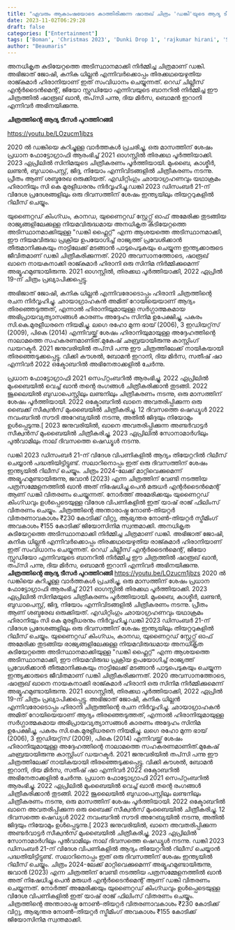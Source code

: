 ```yaml
---
title: "ഏവരും ആകാംഷയോടെ കാത്തിരിക്കുന്ന ഷാരുഖ് ചിത്രം 'ഡങ്കി'യുടെ ആദ്യ ടീസർ പുറത്തിറങ്ങി"
date: 2023-11-02T06:29:28
draft: false
categories: ["Entertainment"]
tags: ['Boman', 'Christmas 2023', 'Dunki Drop 1', 'rajkumar hirani', 'Shah Rukh Khan', 'Taapsee', 'Vicky']
author: "Beaumaris"
---
```


അനധികൃത കുടിയേറ്റത്തെ അടിസ്ഥാനമാക്കി നിർമ്മിച്ച ചിത്രമാണ് ഡങ്കി. അഭിജാത് ജോഷി, കനിക ധില്ലൻ എന്നിവർക്കൊപ്പം തിരക്കഥയെഴുതിയ രാജ്കുമാർ ഹിരാനിയാണ് ഇത് സംവിധാനം ചെയ്യുന്നത്. റെഡ് ചില്ലീസ് എന്റർടൈൻമെന്റ്, ജിയോ സ്റ്റുഡിയോ എന്നിവയുടെ ബാനറിൽ നിർമ്മിച്ച ഈ ചിത്രത്തിൽ ഷാരൂഖ് ഖാൻ, തപ്‌സി പന്നു, ദിയ മിർസ, ബൊമൻ ഇറാനി എന്നിവർ അഭിനയിക്കുന്നു.

<strong>ചിത്രത്തിന്റെ ആദ്യ ടീസർ പുറത്തിറങ്ങി </strong>

https://youtu.be/LOzucm1jbzs

2020 ൽ ഡങ്കിയെ കുറിച്ചുള്ള വാർത്തകൾ പ്രചരിച്ചു, ഒരു മാസത്തിന് ശേഷം പ്രധാന ഫോട്ടോഗ്രാഫി ആരംഭിച്ച് 2021 ഓഗസ്റ്റിൽ തിരക്കഥ പൂർത്തിയാക്കി. 2023 ഏപ്രിലിൽ സിനിമയുടെ ചിത്രീകരണം പൂർത്തിയായി. മുംബൈ, കാശ്മീർ, ലണ്ടൻ, ബുഡാപെസ്റ്റ്, ജിദ്ദ, നിയോം എന്നിവിടങ്ങളിൽ ചിത്രീകരണം നടന്നു. പ്രീതം ആണ് ശബ്ദരേഖ ഒരുക്കിയത്. എഡിറ്റിംഗും ഛായാഗ്രഹണവും യഥാക്രമം ഹിരാനിയും സി കെ മുരളീധരനും നിർവ്വഹിച്ചു.ഡങ്കി 2023 ഡിസംബർ 21-ന് വിദേശ പ്രദേശങ്ങളിലും ഒരു ദിവസത്തിന് ശേഷം ഇന്ത്യയിലും തിയറ്ററുകളിൽ റിലീസ് ചെയ്യും.

യുണൈറ്റഡ് കിംഗ്ഡം, കാനഡ, യുണൈറ്റഡ് സ്റ്റേറ്റ്സ് ഓഫ് അമേരിക്ക തുടങ്ങിയ രാജ്യങ്ങളിലേക്കുള്ള നിയമവിരുദ്ധമായ അനധികൃത കുടിയേറ്റത്തെ അടിസ്ഥാനമാക്കിയുള്ള "ഡങ്കി ഫ്ലൈറ്റ്" എന്ന ആശയത്തെ അടിസ്ഥാനമാക്കി, ഈ നിയമവിരുദ്ധ പ്രക്രിയ ഉപയോഗിച്ച് രാജ്യത്ത് പ്രവേശിക്കാൻ തീരുമാനിക്കുകയും നാട്ടിലേക്ക് മടങ്ങാൻ പാടുപെടുകയും ചെയ്യുന്ന ഇന്ത്യക്കാരുടെ ജീവിതമാണ് ഡങ്കി ചിത്രീകരിക്കുന്നത്. 2020 അവസാനത്തോടെ, ഷാരൂഖ് ഖാനെ നായകനാക്കി രാജ്കുമാർ ഹിരാനി ഒരു സിനിമ നിർമ്മിക്കുമെന്ന് അഭ്യൂഹമുണ്ടായിരുന്നു. 2021 ഓഗസ്റ്റിൽ, തിരക്കഥ പൂർത്തിയാക്കി, 2022 ഏപ്രിൽ 19-ന് ചിത്രം പ്രഖ്യാപിക്കപ്പെട്ടു.

അഭിജാത് ജോഷി, കനിക ധില്ലൻ എന്നിവരോടൊപ്പം ഹിരാനി ചിത്രത്തിന്റെ രചന നിർവ്വഹിച്ചു. ഛായാഗ്രാഹകൻ അമിത് റോയിയെയാണ് ആദ്യം തിരഞ്ഞെടുത്തത്, എന്നാൽ ഹിരാനിയുമായുള്ള സർഗ്ഗാത്മകമായ അഭിപ്രായവ്യത്യാസങ്ങൾ കാരണം അദ്ദേഹം സിനിമ ഉപേക്ഷിച്ചു, പകരം സി.കെ.മുരളീധരനെ നിയമിച്ചു. ലഗെ രഹോ മുന്ന ഭായ് (2006), 3 ഇഡിയറ്റ്‌സ് (2009), പികെ (2014) എന്നിവയ്ക്ക് ശേഷം ഹിരാനിയുമായുള്ള അദ്ദേഹത്തിന്റെ നാലാമത്തെ സഹകരണമാണിത്.മുകേഷ് ഛബ്രയായിരുന്നു കാസ്റ്റിംഗ് ഡയറക്ടർ. 2021 ജനുവരിയിൽ തപ്‌സി പന്നു ഈ ചിത്രത്തിലേക്ക് നായികയായി തിരഞ്ഞെടുക്കപ്പെട്ടു. വിക്കി കൗശൽ, ബോമൻ ഇറാനി, ദിയ മിർസ, സതീഷ് ഷാ എന്നിവർ 2022 ഒക്ടോബറിൽ അഭിനേതാക്കളിൽ ചേർന്നു.

പ്രധാന ഫോട്ടോഗ്രാഫി 2021 സെപ്റ്റംബറിൽ ആരംഭിച്ചു. 2022 ഏപ്രിലിൽ മുംബൈയിൽ വെച്ച് ഖാൻ തന്റെ രംഗങ്ങൾ ചിത്രീകരിക്കാൻ തുടങ്ങി. 2022 ജൂലൈയിൽ ബുഡാപെസ്റ്റിലും ലണ്ടനിലും ചിത്രീകരണം നടന്നു, ഒരു മാസത്തിന് ശേഷം പൂർത്തിയായി. 2022 ഒക്ടോബറിൽ ഖാനെ അവതരിപ്പിക്കുന്ന ഒരു ബൈക്ക് സീക്വൻസ് മുംബൈയിൽ ചിത്രീകരിച്ചു. 12 ദിവസത്തെ ഷെഡ്യൂൾ 2022 നവംബറിൽ സൗദി അറേബ്യയിൽ നടന്നു, അതിൽ ജിദ്ദയും നിയോമും ഉൾപ്പെടുന്നു.[ 2023 ജനുവരിയിൽ, ഖാനെ അവതരിപ്പിക്കുന്ന അണ്ടർവാട്ടർ സീക്വൻസ് മുംബൈയിൽ ചിത്രീകരിച്ചു, 2023 ഏപ്രിലിൽ സോനാമാർഗിലും പുൽവാമിലും നാല് ദിവസത്തെ ഷെഡ്യൂൾ നടന്നു.

ഡങ്കി 2023 ഡിസംബർ 21-ന് വിദേശ വിപണികളിൽ ആദ്യം തിയേറ്ററിൽ റിലീസ് ചെയ്യാൻ പദ്ധതിയിട്ടിട്ടുണ്ട്. സലാറിനൊപ്പം ഇത് ഒരു ദിവസത്തിന് ശേഷം ഇന്ത്യയിൽ റിലീസ് ചെയ്യും. ചിത്രം 2024-ലേക്ക് മാറ്റിവെക്കുമെന്ന് അഭ്യൂഹമുണ്ടായിരുന്നു, ജവാൻ (2023) എന്ന ചിത്രത്തിന് വേണ്ടി നടത്തിയ പത്രസമ്മേളനത്തിൽ ഖാൻ അത് നിഷേധിച്ചു.പെൻ മരുധർ എന്റർടൈൻമെന്റ് ആണ് ഡങ്കി വിതരണം ചെയ്യുന്നത്. നോർത്ത് അമേരിക്കയും യുണൈറ്റഡ് കിംഗ്ഡവും ഉൾപ്പെടെയുള്ള വിദേശ വിപണികളിൽ ഇത് യാഷ് രാജ് ഫിലിംസ് വിതരണം ചെയ്യും. ചിത്രത്തിന്റെ അന്താരാഷ്ട്ര നോൺ-തിയറ്റർ വിതരണാവകാശം ₹230 കോടിക്ക് വിറ്റു, ആഭ്യന്തര നോൺ-തിയറ്റർ സ്ട്രീമിംഗ് അവകാശം ₹155 കോടിക്ക് ജിയോസിനിമ സ്വന്തമാക്കി.
അനധികൃത കുടിയേറ്റത്തെ അടിസ്ഥാനമാക്കി നിർമ്മിച്ച ചിത്രമാണ് ഡങ്കി. അഭിജാത് ജോഷി, കനിക ധില്ലൻ എന്നിവർക്കൊപ്പം തിരക്കഥയെഴുതിയ രാജ്കുമാർ ഹിരാനിയാണ് ഇത് സംവിധാനം ചെയ്യുന്നത്. റെഡ് ചില്ലീസ് എന്റർടൈൻമെന്റ്, ജിയോ സ്റ്റുഡിയോ എന്നിവയുടെ ബാനറിൽ നിർമ്മിച്ച ഈ ചിത്രത്തിൽ ഷാരൂഖ് ഖാൻ, തപ്‌സി പന്നു, ദിയ മിർസ, ബൊമൻ ഇറാനി എന്നിവർ അഭിനയിക്കുന്നു. **ചിത്രത്തിന്റെ ആദ്യ ടീസർ പുറത്തിറങ്ങി** https://youtu.be/LOzucm1jbzs 2020 ൽ ഡങ്കിയെ കുറിച്ചുള്ള വാർത്തകൾ പ്രചരിച്ചു, ഒരു മാസത്തിന് ശേഷം പ്രധാന ഫോട്ടോഗ്രാഫി ആരംഭിച്ച് 2021 ഓഗസ്റ്റിൽ തിരക്കഥ പൂർത്തിയാക്കി. 2023 ഏപ്രിലിൽ സിനിമയുടെ ചിത്രീകരണം പൂർത്തിയായി. മുംബൈ, കാശ്മീർ, ലണ്ടൻ, ബുഡാപെസ്റ്റ്, ജിദ്ദ, നിയോം എന്നിവിടങ്ങളിൽ ചിത്രീകരണം നടന്നു. പ്രീതം ആണ് ശബ്ദരേഖ ഒരുക്കിയത്. എഡിറ്റിംഗും ഛായാഗ്രഹണവും യഥാക്രമം ഹിരാനിയും സി കെ മുരളീധരനും നിർവ്വഹിച്ചു.ഡങ്കി 2023 ഡിസംബർ 21-ന് വിദേശ പ്രദേശങ്ങളിലും ഒരു ദിവസത്തിന് ശേഷം ഇന്ത്യയിലും തിയറ്ററുകളിൽ റിലീസ് ചെയ്യും. യുണൈറ്റഡ് കിംഗ്ഡം, കാനഡ, യുണൈറ്റഡ് സ്റ്റേറ്റ്സ് ഓഫ് അമേരിക്ക തുടങ്ങിയ രാജ്യങ്ങളിലേക്കുള്ള നിയമവിരുദ്ധമായ അനധികൃത കുടിയേറ്റത്തെ അടിസ്ഥാനമാക്കിയുള്ള "ഡങ്കി ഫ്ലൈറ്റ്" എന്ന ആശയത്തെ അടിസ്ഥാനമാക്കി, ഈ നിയമവിരുദ്ധ പ്രക്രിയ ഉപയോഗിച്ച് രാജ്യത്ത് പ്രവേശിക്കാൻ തീരുമാനിക്കുകയും നാട്ടിലേക്ക് മടങ്ങാൻ പാടുപെടുകയും ചെയ്യുന്ന ഇന്ത്യക്കാരുടെ ജീവിതമാണ് ഡങ്കി ചിത്രീകരിക്കുന്നത്. 2020 അവസാനത്തോടെ, ഷാരൂഖ് ഖാനെ നായകനാക്കി രാജ്കുമാർ ഹിരാനി ഒരു സിനിമ നിർമ്മിക്കുമെന്ന് അഭ്യൂഹമുണ്ടായിരുന്നു. 2021 ഓഗസ്റ്റിൽ, തിരക്കഥ പൂർത്തിയാക്കി, 2022 ഏപ്രിൽ 19-ന് ചിത്രം പ്രഖ്യാപിക്കപ്പെട്ടു. അഭിജാത് ജോഷി, കനിക ധില്ലൻ എന്നിവരോടൊപ്പം ഹിരാനി ചിത്രത്തിന്റെ രചന നിർവ്വഹിച്ചു. ഛായാഗ്രാഹകൻ അമിത് റോയിയെയാണ് ആദ്യം തിരഞ്ഞെടുത്തത്, എന്നാൽ ഹിരാനിയുമായുള്ള സർഗ്ഗാത്മകമായ അഭിപ്രായവ്യത്യാസങ്ങൾ കാരണം അദ്ദേഹം സിനിമ ഉപേക്ഷിച്ചു, പകരം സി.കെ.മുരളീധരനെ നിയമിച്ചു. ലഗെ രഹോ മുന്ന ഭായ് (2006), 3 ഇഡിയറ്റ്‌സ് (2009), പികെ (2014) എന്നിവയ്ക്ക് ശേഷം ഹിരാനിയുമായുള്ള അദ്ദേഹത്തിന്റെ നാലാമത്തെ സഹകരണമാണിത്.മുകേഷ് ഛബ്രയായിരുന്നു കാസ്റ്റിംഗ് ഡയറക്ടർ. 2021 ജനുവരിയിൽ തപ്‌സി പന്നു ഈ ചിത്രത്തിലേക്ക് നായികയായി തിരഞ്ഞെടുക്കപ്പെട്ടു. വിക്കി കൗശൽ, ബോമൻ ഇറാനി, ദിയ മിർസ, സതീഷ് ഷാ എന്നിവർ 2022 ഒക്ടോബറിൽ അഭിനേതാക്കളിൽ ചേർന്നു. പ്രധാന ഫോട്ടോഗ്രാഫി 2021 സെപ്റ്റംബറിൽ ആരംഭിച്ചു. 2022 ഏപ്രിലിൽ മുംബൈയിൽ വെച്ച് ഖാൻ തന്റെ രംഗങ്ങൾ ചിത്രീകരിക്കാൻ തുടങ്ങി. 2022 ജൂലൈയിൽ ബുഡാപെസ്റ്റിലും ലണ്ടനിലും ചിത്രീകരണം നടന്നു, ഒരു മാസത്തിന് ശേഷം പൂർത്തിയായി. 2022 ഒക്ടോബറിൽ ഖാനെ അവതരിപ്പിക്കുന്ന ഒരു ബൈക്ക് സീക്വൻസ് മുംബൈയിൽ ചിത്രീകരിച്ചു. 12 ദിവസത്തെ ഷെഡ്യൂൾ 2022 നവംബറിൽ സൗദി അറേബ്യയിൽ നടന്നു, അതിൽ ജിദ്ദയും നിയോമും ഉൾപ്പെടുന്നു.[ 2023 ജനുവരിയിൽ, ഖാനെ അവതരിപ്പിക്കുന്ന അണ്ടർവാട്ടർ സീക്വൻസ് മുംബൈയിൽ ചിത്രീകരിച്ചു, 2023 ഏപ്രിലിൽ സോനാമാർഗിലും പുൽവാമിലും നാല് ദിവസത്തെ ഷെഡ്യൂൾ നടന്നു. ഡങ്കി 2023 ഡിസംബർ 21-ന് വിദേശ വിപണികളിൽ ആദ്യം തിയേറ്ററിൽ റിലീസ് ചെയ്യാൻ പദ്ധതിയിട്ടിട്ടുണ്ട്. സലാറിനൊപ്പം ഇത് ഒരു ദിവസത്തിന് ശേഷം ഇന്ത്യയിൽ റിലീസ് ചെയ്യും. ചിത്രം 2024-ലേക്ക് മാറ്റിവെക്കുമെന്ന് അഭ്യൂഹമുണ്ടായിരുന്നു, ജവാൻ (2023) എന്ന ചിത്രത്തിന് വേണ്ടി നടത്തിയ പത്രസമ്മേളനത്തിൽ ഖാൻ അത് നിഷേധിച്ചു.പെൻ മരുധർ എന്റർടൈൻമെന്റ് ആണ് ഡങ്കി വിതരണം ചെയ്യുന്നത്. നോർത്ത് അമേരിക്കയും യുണൈറ്റഡ് കിംഗ്ഡവും ഉൾപ്പെടെയുള്ള വിദേശ വിപണികളിൽ ഇത് യാഷ് രാജ് ഫിലിംസ് വിതരണം ചെയ്യും. ചിത്രത്തിന്റെ അന്താരാഷ്ട്ര നോൺ-തിയറ്റർ വിതരണാവകാശം ₹230 കോടിക്ക് വിറ്റു, ആഭ്യന്തര നോൺ-തിയറ്റർ സ്ട്രീമിംഗ് അവകാശം ₹155 കോടിക്ക് ജിയോസിനിമ സ്വന്തമാക്കി.
